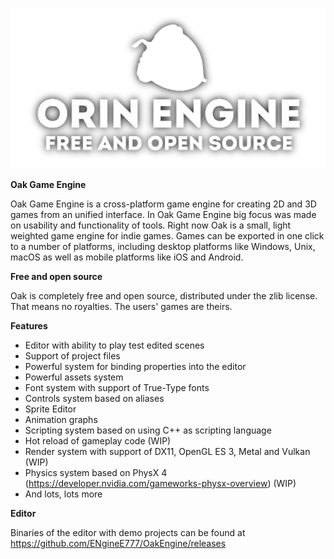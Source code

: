 ![Oak Game Engine logo](/logo.png)

**Oak Game Engine**

Oak Game Engine is a cross-platform game engine for creating 2D and 3D
games from an unified interface. In Oak Game Engine big focus was made on
usability and functionality of tools. Right now Oak is a small, light weighted
game engine for indie games. Games can be exported in one click to a number of
platforms, including desktop platforms like Windows, Unix, macOS as well as
mobile platforms like iOS and Android.

**Free and open source**

Oak is completely free and open source, distributed under the zlib license. That means no royalties.
The users' games are theirs.

**Features**

- Editor with ability to play test edited scenes
- Support of project files
- Powerful system for binding properties into the editor
- Powerful assets system
- Font system with support of True-Type fonts
- Controls system based on aliases
- Sprite Editor
- Animation graphs
- Scripting system based on using C++ as scripting language
- Hot reload of gameplay code (WIP)
- Render system with support of DX11, OpenGL ES 3, Metal and Vulkan (WIP)
- Physics system based on PhysX 4 (https://developer.nvidia.com/gameworks-physx-overview) (WIP)
- And lots, lots more

**Editor**

Binaries of the editor with demo projects can be found at https://github.com/ENgineE777/OakEngine/releases